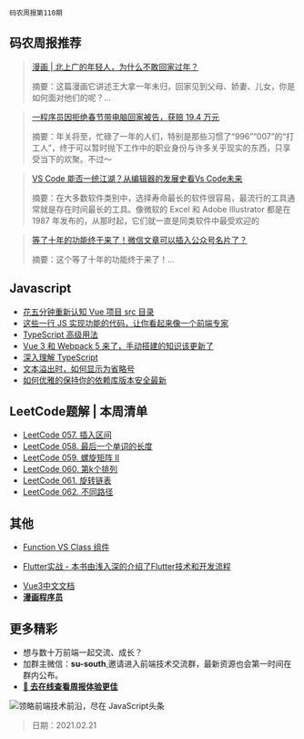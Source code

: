 `码农周报第110期`

## 码农周报推荐

> [漫画 | 北上广的年轻人，为什么不敢回家过年？](https://mp.weixin.qq.com/s/zh5xYgeI7KgHParpILC8jg)
>
> 摘要：这篇漫画它讲述王大拿一年未归，回家见到父母、娇妻、儿女，你是如何面对他们的呢？…

> [一程序员因拒绝春节带电脑回家被告，获赔 19.4 万元](https://mp.weixin.qq.com/s/MFwFTUAlXC0yNGt3UJHC0g)
>
> 摘要：年关将至，忙碌了一年的人们，特别是那些习惯了“996”“007”的“打工人”，终于可以暂时抛下工作中的职业身份与许多关乎现实的东西，只享受当下的欢聚。不过～

> [VS Code 能否一统江湖？从编辑器的发展史看Vs Code未来](https://mp.weixin.qq.com/s/bcKQFlz3RtR5K6oSyzt6Uw)
>
> 摘要：在大多数软件类别中，选择寿命最长的软件很容易，最流行的工具通常就是存在时间最长的工具。像微软的 Excel 和 Adobe Illustrator 都是在 1987 年发布的，从那时起，它们就一直是同类软件中最受欢迎的


> [等了十年的功能终于来了！微信文章可以插入公众号名片了？](https://mp.weixin.qq.com/s/75LbY7bGoQUEmdkABLbxpg)
>
> 摘要：这个等了十年的功能终于来了！…



## Javascript

+  [花五分钟重新认知 Vue 项目 src 目录](https://juejin.cn/post/6931234988281036807)
+  [这些一行 JS 实现功能的代码，让你看起来像一个前端专家](https://juejin.cn/post/6921509748785283086)
+  [TypeScript 高级用法](https://juejin.cn/post/6926794697553739784)
+  [Vue 3 和 Webpack 5 来了，手动搭建的知识该更新了](https://juejin.cn/post/6921161482663100423)
+  [深入理解 TypeScript](https://www.javascriptc.com/books/typescript-deep-dive/)
+  [文本溢出时，如何显示为省略号](https://www.javascriptc.com/4851.html)
+  [如何优雅的保持你的依赖库版本安全最新](https://www.javascriptc.com/4851.html)

## LeetCode题解 | 本周清单
- [LeetCode 057. 插入区间](https://www.javascriptc.com/4417.html)
- [LeetCode 058. 最后一个单词的长度](https://www.javascriptc.com/4418.html)
- [LeetCode 059. 螺旋矩阵 II](https://www.javascriptc.com/4419.html)
- [LeetCode 060. 第k个排列](https://www.javascriptc.com/4420.html)
- [LeetCode 061. 旋转链表](https://www.javascriptc.com/4421.html)
- [LeetCode 062. 不同路径](https://www.javascriptc.com/4422.html)


## 其他

+ [Function VS Class 组件](https://www.javascriptc.com/category/tools/vstudiocode)
- [Flutter实战 - 本书由浅入深的介绍了Flutter技术和开发流程](https://www.javascriptc.com/books/flutter-in-action/)
+ [Vue3中文文档](https://www.javascriptc.com/vue3js/)
+ **[漫画程序员](https://github.com/meibin08/comics-program-life)**


## 更多精彩

- 想与数十万前端一起交流、成长？
- 加群主微信：**su-south**,邀请进入前端技术交流群，最新资源也会第一时间在群内公布。
- **[:lollipop: 去在线查看周报体验更佳](https://www.javascriptc.com/category/javascript-weekly)**

![领略前端技术前沿，尽在 JavaScript头条](https://user-images.githubusercontent.com/18324563/100540104-2b5d5a00-3276-11eb-90b4-1a8d6a4444b8.png)

> 日期：2021.02.21
